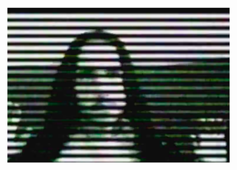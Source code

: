 ![](https://raw.githubusercontent.com/gauthiier/nn/master/oooo/Screen-Shot-2018-01-19-at-16.15.02.png)
